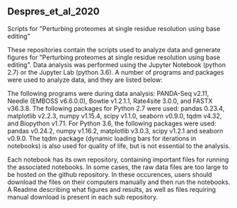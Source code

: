 
## Despres_et_al_2020
Scripts for "Perturbing proteomes at single residue resolution using base editing"

These repositories contain the scripts used to analyze data and generate figures for "Perturbing proteomes at single residue resolution using base editing". Data analysis was performed using the Jupyter Notebook (python 2.7) or the Jupyter Lab (python 3.6). A number of programs and packages were used to analyze data, and they are listed below:

The following programs were during data analysis: PANDA-Seq v2.11, Needle (EMBOSS v6.6.0.0), Bowtie v1.2.1.1, Rate4site 3.0.0, and FASTX v36.3.8. The following packages for Python 2.7 were used: pandas 0.23.4, matplotlib v2.2.3, numpy v1.15.4, scipy v1.1.0, seaborn v0.9.0, tqdm v4.32, and Biopython v1.71. For Python 3.6, the following packages were used: pandas v0.24.2, numpy v1.16.2, matplotlib v3.0.3, scipy v1.2.1 and seaborn v0.9.0. The tqdm package (dynamic loading bars for iterations in notebooks) is also used for quality of life, but is not essential to the analysis.

Each notebook has its own repository, containing important files for running the associated notebooks. In some cases, the raw data files are too large to be hosted on the github repository. In these occurences, users should download the files on their computers manually and then run the notebooks. A Readme describing what figures and results, as well as files requiring manual download is present in each sub repository.

